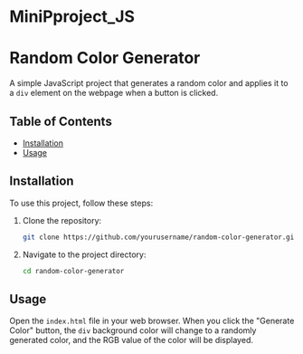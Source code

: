 # MiniPproject_JS

# Random Color Generator

A simple JavaScript project that generates a random color and applies it to a `div` element on the webpage when a button is clicked.

## Table of Contents

- [Installation](#installation)
- [Usage](#usage)

## Installation

To use this project, follow these steps:

1. Clone the repository:
    ```sh
    git clone https://github.com/yourusername/random-color-generator.git
    ```
2. Navigate to the project directory:
    ```sh
    cd random-color-generator
    ```

## Usage

Open the `index.html` file in your web browser. When you click the "Generate Color" button, the `div` background color will change to a randomly generated color, and the RGB value of the color will be displayed.

